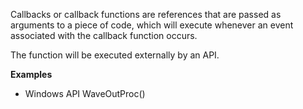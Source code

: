 Callbacks or callback functions are references that are passed as arguments to a piece of code, which will execute whenever an event associated with the callback function occurs.

The function will be executed externally by an API.

**Examples**
- Windows API WaveOutProc()